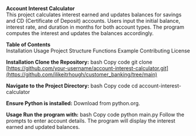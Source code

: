 **Account Interest Calculator**\
This project calculates interest earned and updates balances for savings and CD (Certificate of Deposit) accounts. 
Users input the initial balance, interest rate, and duration in months for both account types. 
The program computes the interest and updates the balances accordingly.

**Table of Contents**\
Installation
Usage
Project Structure
Functions
Example
Contributing
License

**Installation
Clone the Repository:**
bash
Copy code
git clone [https://github.com/your-username/account-interest-calculator.git](https://github.com/ilikeitrhough/customer_banking/tree/main)

**Navigate to the Project Directory:**
bash
Copy code
cd account-interest-calculator

**Ensure Python is installed:**
Download from python.org.

**Usage Run the program with:**
bash
Copy code
python main.py
Follow the prompts to enter account details. The program will display the interest earned and updated balances.
